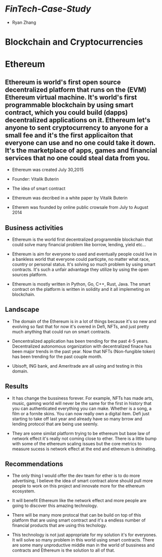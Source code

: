 # *FinTech-Case-Study*

* Ryan Zhang

# Blockchain and Cryptocurrencies

# Ethereum

## Ethereum is world's first open source decentralized platform that runs on the (EVM) Ethereum virtual machine. It's world's first programmable blockchain by using smart contract, which you could build (dapps) decentralized applications on it. Ethereum let's anyone to sent cryptocurrency to anyone for a small fee and it's the first applicaiton that everyone can use and no one could take it down. It's the marketplace of apps, games and financial services that no one could steal data from you.

* Ethereum was created July 30,2015 

* Founder: Vitalik Buterin

* The idea of smart contract 

* Ethereum was decribed in a white paper by Vitalik Buterin

* Etherem was founded by online public crowsale from July to August 2014

## Business activities

* Ethereum is the world first decentralized programmble blockchain that could solve many financial problem like borrow, lending, yield etc...

* Ethereum is aim for everyone to used and eventually people could live in a bankless world that everyone could particpte, no matter what race, country or personal status. It's solving so much problem by using smart contracts. It's such a unfair advantage they utilize by using the open sources platform.

* Ethereum is mostly written in Python, Go, C++, Rust, Java. The smart contract on the platform is written in solidity and it all implemeting on blockchain.

## Landscape

* The domain of the Ethereum is in a lot of things because it's so new and evolving so fast that for now it's overed in Defi, NFTs, and just pretty much anything that could run on smart contracts.  

* Dencentralized application has been trending for the past 4-5 years. Decentralized autonomous organization with decentralized finace has been major trends in the past year. Now that NFTs (Non-fungible token) has been trending for the past couple month.

* Ubisoft, ING bank, and Ameritrade are all using and testing in this domain.

## Results

* It has change the bussiness forever. For example, NFTs has made arts, music, gaming world will never be the same for the first in history that you can authenticated everything you can make. Whether is a song, a film or a fornite skins. You can now really own a digital item. Defi just starting to take off last year and already have so many brrow and lending protocol that are being use seemly. 

* They are some similat platform trying to be ethereum but base law of network effect it's really not coming close to ether. There is a little bump with some of the ethereum scaling issues but the core metrics to measure sucess is network effect at the end and ethereum is dminating.

## Recommendations

* The only thing I would offer the dev team for ether is to do more advertising, I believe the idea of smart contract alone should pull more people to work on this project and innovate more for the ethereum ecosystem.

* It will benefit Ethereum like the network effect and more people are going to discover this amazing technology.

* There will be many more protocal that can be build on top of this platform that are using smart contract and it's a endless number of financial products that are using this techology.

* This technology is not just appropriate for my solution it's for everyones. It will solve so many problem in this world using smart contracts. There are some many unproductive middle man in the world of bussiness and contracts and Ethereum is the solution to all of that.


